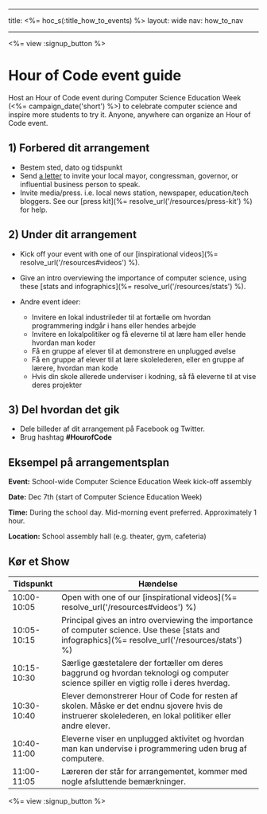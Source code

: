 * * *

title: <%= hoc_s(:title_how_to_events) %> layout: wide nav: how_to_nav

* * *

<%= view :signup_button %>

# Hour of Code event guide

Host an Hour of Code event during Computer Science Education Week (<%= campaign_date('short') %>) to celebrate computer science and inspire more students to try it. Anyone, anywhere can organize an Hour of Code event.

## 1) Forbered dit arrangement

  * Bestem sted, dato og tidspunkt
  * Send [a letter](https://docs.google.com/a/code.org/document/d/1eP41sKW7y0qq_JvkRIgZK8dWYICaGRZ4CCDETXa78wY/edit) to invite your local mayor, congressman, governor, or influential business person to speak.
  * Invite media/press. i.e. local news station, newspaper, education/tech bloggers. See our [press kit](%= resolve_url('/resources/press-kit') %) for help.

## 2) Under dit arrangement

  * Kick off your event with one of our [inspirational videos](%= resolve_url('/resources#videos') %).
  * Give an intro overviewing the importance of computer science, using these [stats and infographics](%= resolve_url('/resources/stats') %).   
      
    
  * Andre event ideer: 
      * Invitere en lokal industrileder til at fortælle om hvordan programmering indgår i hans eller hendes arbejde
      * Invitere en lokalpolitiker og få eleverne til at lære ham eller hende hvordan man koder
      * Få en gruppe af elever til at demonstrere en unplugged øvelse
      * Få en gruppe af elever til at lære skolelederen, eller en gruppe af lærere, hvordan man kode
      * Hvis din skole allerede underviser i kodning, så få eleverne til at vise deres projekter

## 3) Del hvordan det gik

  * Dele billeder af dit arrangement på Facebook og Twitter. 
  * Brug hashtag **#HourofCode**

## Eksempel på arrangementsplan

**Event:** School-wide Computer Science Education Week kick-off assembly

**Date:** Dec 7th (start of Computer Science Education Week)

**Time:** During the school day. Mid-morning event preferred. Approximately 1 hour.

**Location:** School assembly hall (e.g. theater, gym, cafeteria)   
  


## Kør et Show

| Tidspunkt   | Hændelse                                                                                                                                                  |
| ----------- | --------------------------------------------------------------------------------------------------------------------------------------------------------- |
| 10:00-10:05 | Open with one of our [inspirational videos](%= resolve_url('/resources#videos') %)                                                                        |
| 10:05-10:15 | Principal gives an intro overviewing the importance of computer science. Use these [stats and infographics](%= resolve_url('/resources/stats') %)         |
| 10:15-10:30 | Særlige gæstetalere der fortæller om deres baggrund og hvordan teknologi og computer science spiller en vigtig rolle i deres hverdag.                     |
| 10:30-10:40 | Elever demonstrerer Hour of Code for resten af skolen. Måske er det endnu sjovere hvis de instruerer skolelederen, en lokal politiker eller andre elever. |
| 10:40-11:00 | Eleverne viser en unplugged aktivitet og hvordan man kan undervise i programmering uden brug af computere.                                                |
| 11:00-11:05 | Læreren der står for arrangementet, kommer med nogle afsluttende bemærkninger.                                                                            |

<%= view :signup_button %>